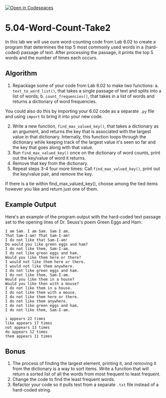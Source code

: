 [![Open in Codespaces](https://classroom.github.com/assets/launch-codespace-2972f46106e565e64193e422d61a12cf1da4916b45550586e14ef0a7c637dd04.svg)](https://classroom.github.com/open-in-codespaces?assignment_repo_id=18676313)
# 5.04-Word-Count-Take2

In this lab we will use oure word-counting code from Lab 6.02 to create a program that determines the top 5 most commonly used words in a (hard-coded) passage of text. After processing the passage, it prints the top 5 words and the number of times each occurs.

## Algorithm

1. Repackage some of your code from Lab 6.02 to make two functions:
  a. `text_to_word_list()`, that takes a single passage of text and splits into a list of words;
  b. `count_frequencies()`, that takes in a list of  words and returns a dictionary of word frequencies.

You could also do this by importing your 6.02 code as a separate `.py` file and using `import` to bring it into your new code.

2. Write a new function, `find_max_valued_key()`, that takes a dictionary as an argument, and returns the key that is associated with the largest
value in that dictionary. Internally, this function loops through the dictionary while keeping track of the largest value it's seen so far and
the key that goes along with that value.
3. Run `find_max_valued_key()` once on the dictionary of word counts, print out the key/value of word it returns.
4. Remove that key from the dictionary.
5. Repeat steps 3-4 four more times: Call `find_max_valued_key()`, print out the key/value pair, and remove the key.

If there is a tie within find_max_valued_key(), choose among the tied items however you like and return just one of them.

## Example Output

Here's an example of the program output with the hard-coded text passage set to the opening lines of Dr. Seuss's poem Green Eggs and Ham:
```
I am Sam. I am Sam. Sam I am.
That Sam-I-am! That Sam-I-am!
I do not like that Sam-I-am!
Do would you like green eggs and ham?
I do not like them, Sam-I-am.
I do not like green eggs and ham.
Would you like them here or there?
I would not like them here or there.
I would not like them anywhere.
I do not like green eggs and ham.
I do not like them, Sam-I-am.
Would you like them in a house?
Would you like then with a mouse?
I do not like them in a house.
I do not like them with a mouse.
I do not like them here or there.
I do not like them anywhere.
I do not like green eggs and ham.
I do not like them, Sam-I-am.
```

```
i appears 22 times
like appears 17 times
not appears 13 times
do appears 12 times
them appears 11 times
```

## Bonus
1. The process of finding the largest element, printing it, and removing it from the dictionary is a way to sort items. Write a function that will return a sorted list of all the words from most frequent to least frequent.
2. Change the code to find the least frequent words.
3. Refactor your code so it pulls text from a separate `.txt` file instead of a hard-coded string.

